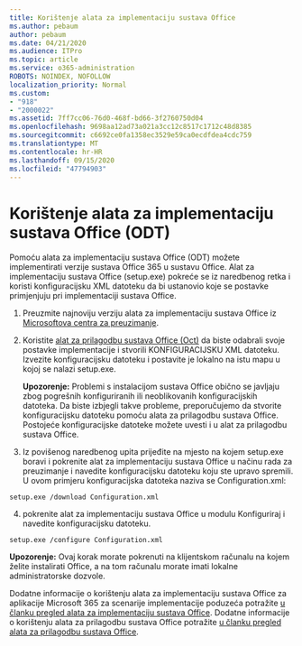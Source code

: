 ```yaml
---
title: Korištenje alata za implementaciju sustava Office
ms.author: pebaum
author: pebaum
ms.date: 04/21/2020
ms.audience: ITPro
ms.topic: article
ms.service: o365-administration
ROBOTS: NOINDEX, NOFOLLOW
localization_priority: Normal
ms.custom:
- "918"
- "2000022"
ms.assetid: 7ff7cc06-76d0-468f-bd66-3f2760750d04
ms.openlocfilehash: 9698aa12ad73a021a3cc12c8517c1712c48d8385
ms.sourcegitcommit: c6692ce0fa1358ec3529e59ca0ecdfdea4cdc759
ms.translationtype: MT
ms.contentlocale: hr-HR
ms.lasthandoff: 09/15/2020
ms.locfileid: "47794903"
---
```

# <a name="using-the-office-deployment-tool-odt"></a>Korištenje alata za implementaciju sustava Office (ODT)

Pomoću alata za implementaciju sustava Office (ODT) možete implementirati verzije sustava Office 365 u sustavu Office. Alat za implementaciju sustava Office (setup.exe) pokreće se iz naredbenog retka i koristi konfiguracijsku XML datoteku da bi ustanovio koje se postavke primjenjuju pri implementaciji sustava Office.
  
1. Preuzmite najnoviju verziju alata za implementaciju sustava Office iz [Microsoftova centra za preuzimanje](https://go.microsoft.com/fwlink/p/?LinkID=626065).

2. Koristite [alat za prilagodbu sustava Office (Oct)](https://config.office.com) da biste odabrali svoje postavke implementacije i stvorili KONFIGURACIJSKU XML datoteku. Izvezite konfiguracijsku datoteku i postavite je lokalno na istu mapu u kojoj se nalazi setup.exe.

    **Upozorenje:** Problemi s instalacijom sustava Office obično se javljaju zbog pogrešnih konfiguriranih ili neoblikovanih konfiguracijskih datoteka. Da biste izbjegli takve probleme, preporučujemo da stvorite konfiguracijsku datoteku pomoću alata za prilagodbu sustava Office. Postojeće konfiguracijske datoteke možete uvesti i u alat za prilagodbu sustava Office.

3. Iz povišenog naredbenog upita prijeđite na mjesto na kojem setup.exe boravi i pokrenite alat za implementaciju sustava Office u načinu rada za preuzimanje i navedite konfiguracijsku datoteku koju ste upravo spremili. U ovom primjeru konfiguracijska datoteka naziva se Configuration.xml:

```setup.exe /download Configuration.xml```

4. pokrenite alat za implementaciju sustava Office u modulu Konfiguriraj i navedite konfiguracijsku datoteku.

```setup.exe /configure Configuration.xml```

**Upozorenje:** Ovaj korak morate pokrenuti na klijentskom računalu na kojem želite instalirati Office, a na tom računalu morate imati lokalne administratorske dozvole.

Dodatne informacije o korištenju alata za implementaciju sustava Office za aplikacije Microsoft 365 za scenarije implementacije poduzeća potražite [u članku pregled alata za implementaciju sustava Office](https://docs.microsoft.com/deployoffice/overview-office-deployment-tool). Dodatne informacije o korištenju alata za prilagodbu sustava Office potražite [u članku pregled alata za prilagodbu sustava Office](https://docs.microsoft.com/DeployOffice/overview-of-the-office-customization-tool-for-click-to-run).
